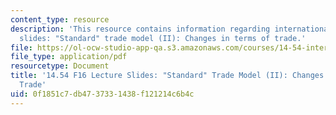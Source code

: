 ```yaml
---
content_type: resource
description: 'This resource contains information regarding international trade lecture
  slides: "Standard" trade model (II): Changes in terms of trade.'
file: https://ol-ocw-studio-app-qa.s3.amazonaws.com/courses/14-54-international-trade-fall-2016/0f1851c7db4737331438f121214c6b4c_MIT14_54F16_Lecture_7.pdf
file_type: application/pdf
resourcetype: Document
title: '14.54 F16 Lecture Slides: "Standard" Trade Model (II): Changes in Terms of
  Trade'
uid: 0f1851c7-db47-3733-1438-f121214c6b4c
---
```

